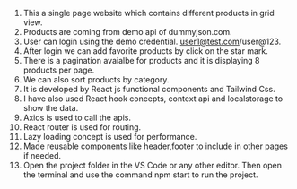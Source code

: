 1. This a single page website which contains different products in grid view.
2. Products are coming from demo api of dummyjson.com.
3. User can login using the demo credential. user1@test.com/user@123.
4. After login we can add favorite products by click on the star mark.
5. There is a pagination avaialbe for products and it is displaying 8 products per page.
6. We can also sort products by category.
7. It is developed by React js functional components and Tailwind Css.
8. I have also used React hook concepts, context api and localstorage to show the data.
9. Axios is used to call the apis.
10. React router is used for routing.
11. Lazy loading concept is used for performance.
12. Made reusable components like header,footer to include in other pages if needed.
13. Open the project folder in the VS Code or any other editor. Then open the terminal and use the command npm start to run the project.

